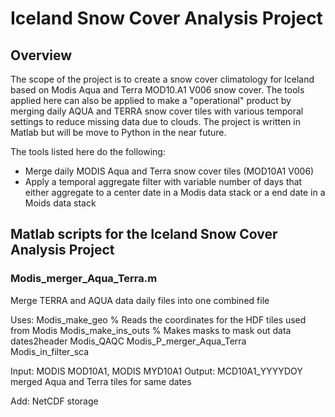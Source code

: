 # Iceland Snow Cover Analysis Project
## Overview
The scope of the project is to create a snow cover climatology for Iceland based on Modis Aqua and Terra MOD10.A1 V006 snow cover. The tools applied here can also be applied to make a "operational" product by merging daily AQUA and TERRA snow cover tiles with various temporal settings to reduce missing data due to clouds.
The project is written in Matlab but will be move to Python in the near future. 

The tools listed here do the following:
- Merge daily MODIS Aqua and Terra snow cover tiles (MOD10A1 V006)
- Apply a temporal aggregate filter with variable number of days that either aggregate to a center date in a Modis data stack or a end date in a Moids data stack


## Matlab scripts for the Iceland Snow Cover Analysis Project
### Modis_merger_Aqua_Terra.m
Merge TERRA and AQUA data daily files into one combined file

Uses: 
Modis_make_geo          % Reads the coordinates for the HDF tiles used from Modis
Modis_make_ins_outs     % Makes masks to mask out data
dates2header
Modis_QAQC
Modis_P_merger_Aqua_Terra
Modis_in_filter_sca

Input: MODIS MOD10A1, MODIS MYD10A1
Output: MCD10A1_YYYYDOY merged Aqua and Terra tiles for same dates

Add: NetCDF storage

###